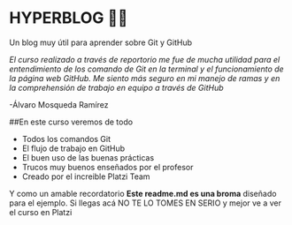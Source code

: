 # HYPERBLOG 🤝🏼

Un blog muy útil para aprender sobre Git y GitHub

*El curso realizado a través de reportorio me fue de mucha utilidad para el entendimiento de los comando de Git en la terminal y el funcionamiento de la página web GitHub. Me siento más seguro en mi manejo de ramas y en la comprehensión de trabajo en equipo a través de GitHub*

-Álvaro Mosqueda Ramírez

##En este curso veremos de todo
- Todos los comandos Git
- El flujo de trabajo en GitHub
- El buen uso de las buenas prácticas
- Trucos muy buenos enseñados por el profesor
- Creado por el increible Platzi Team

Y como un amable recordatorio **Este readme.md es una broma** diseñado para el ejemplo. Si llegas acá NO TE LO TOMES EN SERIO y mejor ve a ver el curso en Platzi